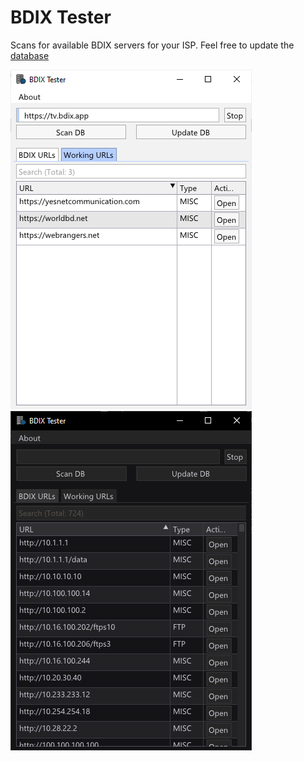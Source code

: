 # BDIX Tester
Scans for available BDIX servers for your ISP. Feel free to update the [database](https://github.com/user-grinch/BDIXTester/blob/main/resource/bdix.db)

<img src="https://raw.githubusercontent.com/user-grinch/BDIXTester/main/images/light.png">
<img src="https://raw.githubusercontent.com/user-grinch/BDIXTester/main/images/dark.png">